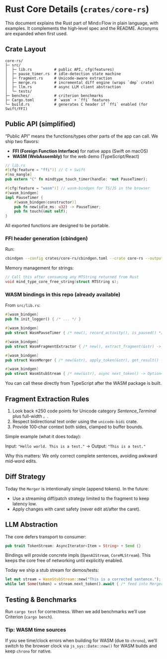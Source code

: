 # Rust Core Details (`crates/core-rs`)

This document explains the Rust part of Mind⠶Flow in plain language, with examples. It complements the high‑level spec and the README. Acronyms are expanded when first used.

## Crate Layout

```
core-rs/
├─ src/
│  ├─ lib.rs          # public API, cfg(features)
│  ├─ pause_timer.rs  # idle-detection state machine
│  ├─ fragment.rs     # Unicode-aware extraction
│  ├─ merge.rs        # incremental diff engine (wraps `dmp` crate)
│  ├─ llm.rs          # async LLM client abstraction
│  └─ tests/
├─ benches/           # criterion benchmarks
├─ Cargo.toml         # `wasm` + `ffi` features
└─ build.rs           # generates C header if `ffi` enabled (for Swift/FFI)
```

## Public API (simplified)

“Public API” means the functions/types other parts of the app can call. We ship two flavors:

- **FFI (Foreign Function Interface)** for native apps (Swift on macOS)
- **WASM (WebAssembly)** for the web demo (TypeScript/React)

```rust
// lib.rs
#[cfg(feature = "ffi")] // C + Swift
#[no_mangle]
pub extern "C" fn mindtype_touch_timer(handle: *mut PauseTimer);

#[cfg(feature = "wasm")] // wasm-bindgen for TS/JS in the browser
#[wasm_bindgen]
impl PauseTimer {
    #[wasm_bindgen(constructor)]
    pub fn new(idle_ms: u32) -> PauseTimer;
    pub fn touch(&mut self);
}
```

All exported functions are designed to be portable.

### FFI header generation (cbindgen)

Run:

```bash
cbindgen --config crates/core-rs/cbindgen.toml --crate core-rs --output crates/core-rs/core_rs.h
```

Memory management for strings:

```c
// Call this after consuming any MTString returned from Rust
void mind_type_core_free_string(struct MTString s);
```

### WASM bindings in this repo (already available)

From `src/lib.rs`:

```rust
#[wasm_bindgen]
pub fn init_logger() { /* ... */ }

#[wasm_bindgen]
pub struct WasmPauseTimer { /* new(), record_activity(), is_paused() */ }

#[wasm_bindgen]
pub struct WasmFragmentExtractor { /* new(), extract_fragment(&str) -> Option<String> */ }

#[wasm_bindgen]
pub struct WasmMerger { /* new(&str), apply_token(&str), get_result() -> String */ }

#[wasm_bindgen]
pub struct WasmStubStream { /* new(&str), async next_token() -> Option<String> */ }
```

You can call these directly from TypeScript after the WASM package is built.

## Fragment Extraction Rules

1. Look back ≤250 code points for Unicode category _Sentence_Terminal_ plus full-width `。`.
2. Respect bidirectional text order using the `unicode-bidi` crate.
3. Provide 100‑char context both sides, clamped to buffer bounds.

Simple example (what it does today):

Input: `"Hello world. This is a test."` → Output: `"This is a test."`

Why this matters: We only correct complete sentences, avoiding awkward mid‑word edits.

## Diff Strategy

Today the `Merger` is intentionally simple (append tokens). In the future:

- Use a streaming diff/patch strategy limited to the fragment to keep latency low.
- Apply changes with caret safety (never edit at/after the caret).

## LLM Abstraction

The core defers transport to consumer:

```rust
pub trait TokenStream: AsyncIterator<Item = String> + Send {}
```

Bindings will provide concrete impls (`OpenAIStream`, `CoreMLStream`). This keeps the core free of networking until explicitly enabled.

Today we ship a stub stream for demos/tests:

```rust
let mut stream = WasmStubStream::new("This is a corrected sentence.");
while let Some(token) = stream.next_token().await { /* feed into Merger */ }
```

## Testing & Benchmarks

Run `cargo test` for correctness. When we add benchmarks we’ll use Criterion (`cargo bench`).

### Tip: WASM time sources

If you see time/clock errors when building for WASM (due to `chrono`), we’ll switch to the browser clock via `js_sys::Date::now()` for WASM builds and keep `chrono` for native.

<!-- Alignment: Rust core uses Tokio for async, wasm-bindgen for web, and cbindgen/UniFFI for C/Swift bindings. -->

<!-- DOC META: VERSION=1.0 | UPDATED=2025-09-17T20:45:45Z -->
